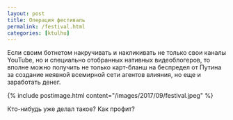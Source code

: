 ```yaml
---
layout: post
title: Операция фестиваль
permalink: /festival.html
categories: [ktulhu]
---
```


Если своим ботнетом накручивать и накликивать не только свои каналы YouTube, но и специально отобранных нативных видеоблогеров, то вполне можно получить не только карт-бланш на беспредел от Путина за создание неявной всемирной сети агентов влияния, но еще и заработать денег. 

{% include postimage.html content="/images/2017/09/festival.jpeg" %}

Кто-нибудь уже делал такое? Как профит?
